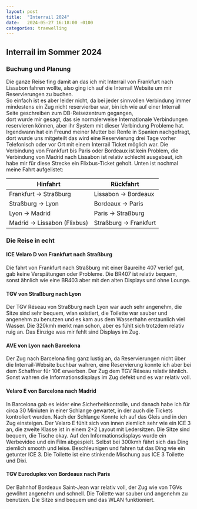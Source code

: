 ```yaml
---
layout: post
title:  "Interrail 2024"
date:   2024-05-27 16:18:00 -0100
categories: traewelling
---
```


## Interrail im Sommer 2024


### Buchung und Planung

Die ganze Reise fing damit an das ich mit Interrail von Frankfurt nach Lissabon fahren wollte, also ging ich auf die Interrail Website um mir Reservierungen zu buchen.  
So einfach ist es aber leider nicht, da bei jeder sinnvollen Verbindung immer mindestens ein Zug nicht reservierbar war, bin ich wie auf einer Interrail Seite geschreiben zum DB-Reisezentrum gegangen,  
dort wurde mir gesagt, das sie normalerweise Internationale Verbindungen reservieren können, aber ihr System mit dieser Verbindung Probleme hat. Irgendwann hat ein Freund meiner Mutter bei Renfe in Spanien nachgefragt, dort wurde uns mitgeteilt das wird eine Reservierung drei Tage vorher Telefonisch oder vor Ort mit einem Interrail Ticket möglich war. Die Verbindung von Frankfurt bis Paris oder Bordeaux ist kein Problem, die Verbindung von Madrid nach Lissabon ist relativ schlecht ausgebaut, ich habe mir für diese Strecke ein Flixbus-Ticket geholt. Unten ist nochmal meine Fahrt aufgelistet:

Hinfahrt | Rückfahrt 
---------| ----------
Frankfurt -> Straßburg | Lissabon -> Bordeaux 
Straßburg -> Lyon| Bordeaux -> Paris
Lyon -> Madrid | Paris -> Straßburg
Madrid -> Lissabon (Flixbus)| Straßburg -> Frankfurt

### Die Reise in echt

#### ICE Velaro D von Frankfurt nach Straßburg
Die fahrt von Frankfurt nach Straßburg mit einer Baureihe 407 verlief gut, gab keine Verspätungen oder Probleme. Die BR407 ist relativ bequem, sonst ähnlich wie eine BR403 aber mit den alten Displays und ohne Lounge.

#### TGV von Straßburg nach Lyon
Der TGV Réseau von Straßburg nach Lyon war auch sehr angenehm, die Sitze sind sehr bequem, wlan existiert, die Toilette war sauber und angenehm zu benutzen und es kam aus dem Wasserhahn erstaunlich viel Wasser. Die 320kmh merkt man schon, aber es fühlt sich trotzdem relativ ruig an. Das Einzige was mir fehlt sind Displays im Zug.

#### AVE von Lyon nach Barcelona
Der Zug nach Barcelona fing ganz lustig an, da Reservierungen nicht über die Interrail-Website buchbar wahren, eine Reservierung konnte ich aber bei dem Schaffner für 10€ erwerben. Der Zug dem TGV Réseau relativ ähnlich. Sonst wahren die Informationsdisplays im Zug defekt und es war relativ voll.

#### Velaro E von Barcelona nach Madrid
In Barcelona gab es leider eine Sicherheitkontrolle, und danach habe ich für circa 30 Miniuten in einer Schlange gewartet, in der auch die Tickets kontroliert wurden. Nach der Schlange Konnte ich auf das Gleis und in den Zug einsteigen. Der Velaro E fühlt sich von innen ziemlich sehr wie ein ICE 3 an, die zweite Klasse ist in einem 2+2 Layout mit Ledersitzen. Die Sitze sind bequem, die Tische okay. Auf den Informationsdisplays wurde ein Werbevideo und ein Film abgespielt. Selbst bei 300kmh fährt sich das Ding ziemlich smooth und leise. Beschleunigen und fahren tut das Ding wie ein getunter ICE 3. Die Toilette ist eine stinkende Mischung aus ICE 3 Toilette und Dixi.

#### TGV Euroduplex von Bordeaux nach Paris
Der Bahnhof Bordeaux Saint-Jean war relativ voll, der Zug wie von TGVs gewöhnt angenehm und schnell. Die Toilette war sauber und angenehm zu benutzen. Die Sitze sind bequem und das WLAN funktioniert.